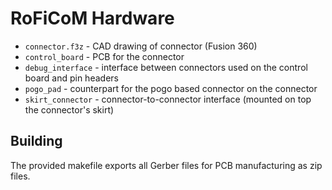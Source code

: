 # RoFiCoM Hardware

- `connector.f3z` - CAD drawing of connector (Fusion 360)
- `control_board` - PCB for the connector
- `debug_interface` - interface between connectors used on the control board and
  pin headers
- `pogo_pad` - counterpart for the pogo based connector on the connector
- `skirt_connector` - connector-to-connector interface (mounted on top the
  connector's skirt)

## Building

The provided makefile exports all Gerber files for PCB manufacturing as zip
files.